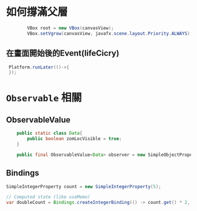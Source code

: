 

# 如何撐滿父層

```java
        VBox root = new VBox(canvasView);
        VBox.setVgrow(canvasView, javafx.scene.layout.Priority.ALWAYS);

```

## 在畫面開始後的Event(lifeCicry)

```java
 Platform.runLater(()->{
 });

```

# `Observable` 相關

## ObservableValue

```java
    public static class Data{
        public boolean zomLocVisible = true;
    }

    public final ObservableValue<Data> observer = new SimpleObjectProperty<Data>();
```

## Bindings

```java
SimpleIntegerProperty count = new SimpleIntegerProperty(5);

// Computed state (like useMemo)
var doubleCount = Bindings.createIntegerBinding(() -> count.get() * 2, count);
```